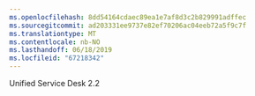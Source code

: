 ```yaml
---
ms.openlocfilehash: 8dd54164cdaec89ea1e7af8d3c2b829991adffec
ms.sourcegitcommit: ad203331ee9737e82ef70206ac04eeb72a5f9c7f
ms.translationtype: MT
ms.contentlocale: nb-NO
ms.lasthandoff: 06/18/2019
ms.locfileid: "67218342"
---
```

Unified Service Desk 2.2